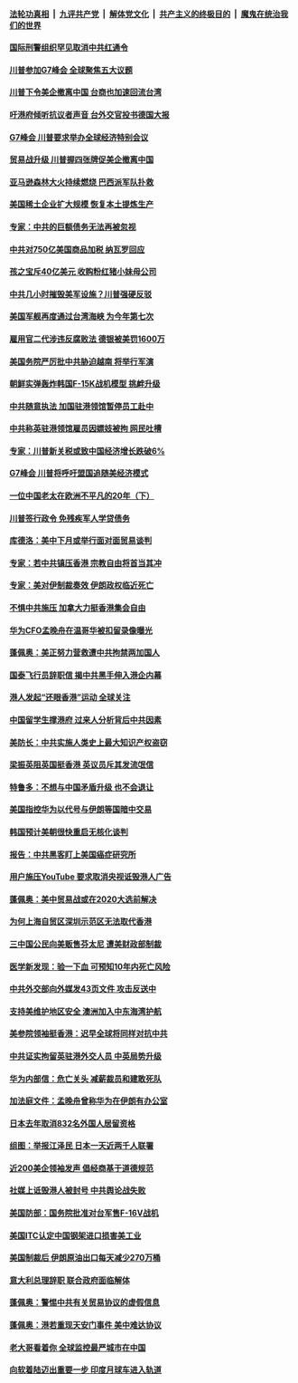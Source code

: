 ####  [法轮功真相](../../../../basic/blob/master/README.md?t=08242126) &nbsp;|&nbsp; [九评共产党](../../../../9ping.md/blob/master/README.md?t=08242126) &nbsp;|&nbsp; [解体党文化](../../../../jtdwh.md/blob/master/README.md?t=08242126)  &nbsp;|&nbsp; [共产主义的终极目的](../../../../gczydzjmd.md/blob/master/README.md?t=08242126) &nbsp;|&nbsp; [魔鬼在统治我们的世界](../../../../mgztzwmdsj.md/blob/master/README.md?t=08242126) 

#### [国际刑警组织罕见取消中共红通令](../pages/nsc418/n11475057.md?t=08242126) 

#### [川普参加G7峰会 全球聚焦五大议题](../pages/nsc418/n11475054.md?t=08242126) 

#### [川普下令美企撤离中国 台商也加速回流台湾](../pages/nsc418/n11474946.md?t=08242126) 

#### [吁港府倾听抗议者声音 台外交官投书德国大报](../pages/nsc418/n11474799.md?t=08242126) 

#### [G7峰会 川普要求举办全球经济特别会议](../pages/nsc418/n11474880.md?t=08242126) 

#### [贸易战升级 川普握四张牌促美企撤离中国](../pages/nsc418/n11474817.md?t=08242126) 

#### [亚马逊森林大火持续燃烧 巴西派军队扑救](../pages/nsc418/n11474445.md?t=08242126) 

#### [美国稀土企业扩大规模 恢复本土提炼生产](../pages/nsc418/n11473869.md?t=08242126) 

#### [专家：中共的巨额债务无法再被忽视](../pages/nsc418/n11473730.md?t=08242126) 

#### [中共对750亿美国商品加税 纳瓦罗回应](../pages/nsc418/n11473322.md?t=08242126) 

#### [孩之宝斥40亿美元 收购粉红猪小妹母公司](../pages/nsc418/n11472993.md?t=08242126) 

#### [中共几小时摧毁美军设施？川普强硬反驳](../pages/nsc418/n11472882.md?t=08242126) 

#### [美国军舰再度通过台湾海峡 为今年第七次](../pages/nsc418/n11472798.md?t=08242126) 

#### [雇用官二代涉违反腐败法 德银被美罚1600万](../pages/nsc418/n11472649.md?t=08242126) 

#### [美国务院严厉批中共胁迫越南 将举行军演](../pages/nsc418/n11472728.md?t=08242126) 

#### [朝鲜实弹轰炸韩国F-15K战机模型 挑衅升级](../pages/nsc418/n11472610.md?t=08242126) 

#### [中共随意执法 加国驻港领馆暂停员工赴中](../pages/nsc418/n11472495.md?t=08242126) 

#### [中共称英驻港领馆雇员因嫖妓被拘 网民吐槽](../pages/nsc418/n11472303.md?t=08242126) 

#### [专家：川普新关税或致中国经济增长跌破6%](../pages/nsc418/n11471801.md?t=08242126) 

#### [G7峰会 川普将呼吁盟国追随美经济模式](../pages/nsc418/n11471985.md?t=08242126) 

#### [一位中国老太在欧洲不平凡的20年（下）](../pages/nsc418/n11436959.md?t=08242126) 

#### [川普签行政令 免残疾军人学贷债务](../pages/nsc418/n11471785.md?t=08242126) 

#### [库德洛：美中下月或举行面对面贸易谈判](../pages/nsc418/n11471638.md?t=08242126) 

#### [专家：若中共镇压香港 宗教自由将首当其冲](../pages/nsc418/n11471618.md?t=08242126) 

#### [专家：美对伊制裁奏效 伊朗政权临近死亡](../pages/nsc418/n11471485.md?t=08242126) 

#### [不惧中共施压 加拿大力挺香港集会自由](../pages/nsc418/n11471514.md?t=08242126) 

#### [华为CFO孟晚舟在温哥华被扣留录像曝光](../pages/nsc418/n11471330.md?t=08242126) 

#### [蓬佩奥：美正努力营救遭中共拘禁两加国人](../pages/nsc418/n11470767.md?t=08242126) 

#### [国泰飞行员辞职信 揭中共黑手伸入港企内幕](../pages/nsc418/n11471121.md?t=08242126) 

#### [港人发起“还眼香港”运动 全球关注](../pages/nsc418/n11470822.md?t=08242126) 

#### [中国留学生撑港府 过来人分析背后中共因素](../pages/nsc418/n11470747.md?t=08242126) 

#### [美防长：中共实施人类史上最大知识产权盗窃](../pages/nsc418/n11470165.md?t=08242126) 

#### [梁振英阻英国挺香港 英议员斥其发流氓信](../pages/nsc418/n11470297.md?t=08242126) 

#### [特鲁多：不想与中国矛盾升级 也不会退让](../pages/nsc418/n11470128.md?t=08242126) 

#### [美国指控华为以代号与伊朗等国暗中交易](../pages/nsc418/n11470040.md?t=08242126) 

#### [韩国预计美朝很快重启无核化谈判](../pages/nsc418/n11469611.md?t=08242126) 

#### [报告：中共黑客盯上美国癌症研究所](../pages/nsc418/n11469438.md?t=08242126) 

#### [用户施压YouTube 要求取消央视诋毁港人广告](../pages/nsc418/n11469016.md?t=08242126) 

#### [蓬佩奥：美中贸易战或在2020大选前解决](../pages/nsc418/n11469202.md?t=08242126) 

#### [为何上海自贸区深圳示范区无法取代香港](../pages/nsc418/n11468875.md?t=08242126) 

#### [三中国公民向美贩售芬太尼 遭美财政部制裁](../pages/nsc418/n11468719.md?t=08242126) 

#### [医学新发现：验一下血 可预知10年内死亡风险](../pages/nsc418/n11468500.md?t=08242126) 

#### [中共外交部向外媒发43页文件 攻击反送中](../pages/nsc418/n11468456.md?t=08242126) 

#### [支持美维护地区安全 澳洲加入中东海湾护航](../pages/nsc418/n11468317.md?t=08242126) 

#### [美参院领袖挺香港：迟早全球将同样对抗中共](../pages/nsc418/n11467808.md?t=08242126) 

#### [中共证实拘留英驻港外交人员 中英局势升级](../pages/nsc418/n11468098.md?t=08242126) 

#### [华为内部信：危亡关头 减薪裁员和建敢死队](../pages/nsc418/n11467762.md?t=08242126) 

#### [加法庭文件：孟晚舟曾称华为在伊朗有办公室](../pages/nsc418/n11467760.md?t=08242126) 

#### [日本去年取消832名外国人居留资格](../pages/nsc418/n11467766.md?t=08242126) 

#### [组图：举报江泽民 日本一天近两千人联署](../pages/nsc418/n11467146.md?t=08242126) 

#### [近200美企领袖发声 倡经商基于道德规范](../pages/nsc418/n11467083.md?t=08242126) 

#### [社媒上诋毁港人被封号 中共舆论战失败](../pages/nsc418/n11466741.md?t=08242126) 

#### [美国防部：国务院批准对台军售F-16V战机](../pages/nsc418/n11466709.md?t=08242126) 

#### [美国ITC认定中国钢架进口损害美工业](../pages/nsc418/n11466735.md?t=08242126) 

#### [美国制裁后 伊朗原油出口每天减少270万桶](../pages/nsc418/n11466551.md?t=08242126) 

#### [意大利总理辞职 联合政府面临解体](../pages/nsc418/n11466246.md?t=08242126) 

#### [蓬佩奥：警惕中共有关贸易协议的虚假信息](../pages/nsc418/n11466256.md?t=08242126) 

#### [蓬佩奥：港若重现天安门事件 美中难达协议](../pages/nsc418/n11466069.md?t=08242126) 

#### [老大哥看着你 全球监控最严城市在中国](../pages/nsc418/n11466092.md?t=08242126) 

#### [向软着陆迈出重要一步 印度月球车进入轨道](../pages/nsc418/n11465929.md?t=08242126) 

